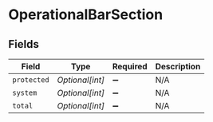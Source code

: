 # OperationalBarSection


## Fields

| Field              | Type               | Required           | Description        |
| ------------------ | ------------------ | ------------------ | ------------------ |
| `protected`        | *Optional[int]*    | :heavy_minus_sign: | N/A                |
| `system`           | *Optional[int]*    | :heavy_minus_sign: | N/A                |
| `total`            | *Optional[int]*    | :heavy_minus_sign: | N/A                |